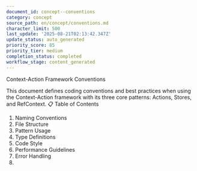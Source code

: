```yaml
---
document_id: concept--conventions
category: concept
source_path: en/concept/conventions.md
character_limit: 500
last_update: '2025-08-21T02:13:42.347Z'
update_status: auto_generated
priority_score: 85
priority_tier: medium
completion_status: completed
workflow_stage: content_generated
---
```

Context-Action Framework Conventions

This document defines coding conventions and best practices when using the Context-Action framework with its three core patterns: Actions, Stores, and RefContext. 📋 Table of Contents

1. Naming Conventions
2. File Structure
3. Pattern Usage
4. Type Definitions
5. Code Style
6. Performance Guidelines
7. Error Handling
8.
